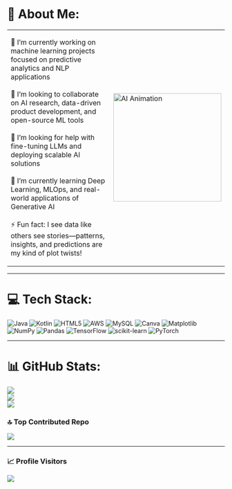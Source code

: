 # 💫 About Me:
<table>
<tr>
<td>
  
🔭 I’m currently working on machine learning projects focused on predictive analytics and NLP applications<br>  
👯 I’m looking to collaborate on AI research, data-driven product development, and open-source ML tools<br>  
🤝 I’m looking for help with fine-tuning LLMs and deploying scalable AI solutions<br>  
🌱 I’m currently learning Deep Learning, MLOps, and real-world applications of Generative AI<br>  
⚡ Fun fact: I see data like others see stories—patterns, insights, and predictions are my kind of plot twists!

</td>
<td>
  <img src="https://user-images.githubusercontent.com/74038190/212750155-3ceddfbd-19d3-40a3-87af-8d329c8323c4.gif" width="250" alt="AI Animation">
</td>
</tr>
</table>

---

# 💻 Tech Stack:
![Java](https://img.shields.io/badge/java-%23ED8B00.svg?style=for-the-badge&logo=openjdk&logoColor=white) ![Kotlin](https://img.shields.io/badge/kotlin-%237F52FF.svg?style=for-the-badge&logo=kotlin&logoColor=white) ![HTML5](https://img.shields.io/badge/html5-%23E34F26.svg?style=for-the-badge&logo=html5&logoColor=white) ![AWS](https://img.shields.io/badge/AWS-%23FF9900.svg?style=for-the-badge&logo=amazon-aws&logoColor=white) ![MySQL](https://img.shields.io/badge/mysql-4479A1.svg?style=for-the-badge&logo=mysql&logoColor=white) ![Canva](https://img.shields.io/badge/Canva-%2300C4CC.svg?style=for-the-badge&logo=Canva&logoColor=white) ![Matplotlib](https://img.shields.io/badge/Matplotlib-%23ffffff.svg?style=for-the-badge&logo=Matplotlib&logoColor=black) ![NumPy](https://img.shields.io/badge/numpy-%23013243.svg?style=for-the-badge&logo=numpy&logoColor=white) ![Pandas](https://img.shields.io/badge/pandas-%23150458.svg?style=for-the-badge&logo=pandas&logoColor=white) ![TensorFlow](https://img.shields.io/badge/TensorFlow-%23FF6F00.svg?style=for-the-badge&logo=TensorFlow&logoColor=white) ![scikit-learn](https://img.shields.io/badge/scikit--learn-%23F7931E.svg?style=for-the-badge&logo=scikit-learn&logoColor=white) ![PyTorch](https://img.shields.io/badge/PyTorch-%23EE4C2C.svg?style=for-the-badge&logo=PyTorch&logoColor=white)

---

# 📊 GitHub Stats:
![](https://github-readme-stats.vercel.app/api?username=Sharanya-Vemula&theme=default_repocard&hide_border=false&include_all_commits=false&count_private=false)<br/>
![](https://nirzak-streak-stats.vercel.app/?user=Sharanya-Vemula&theme=default_repocard&hide_border=false)<br/>
![](https://github-readme-stats.vercel.app/api/top-langs/?username=Sharanya-Vemula&theme=default_repocard&hide_border=false&include_all_commits=false&count_private=false&layout=compact)

### 🔝 Top Contributed Repo
![](https://github-contributor-stats.vercel.app/api?username=Sharanya-Vemula&limit=5&theme=default_repocard&combine_all_yearly_contributions=true)

---

### 📈 Profile Visitors  
[![](https://visitcount.itsvg.in/api?id=Sharanya-Vemula&icon=0&color=0)](https://visitcount.itsvg.in)

